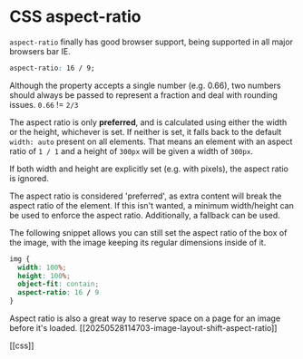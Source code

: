 # CSS aspect-ratio

`aspect-ratio` finally has good browser support, being supported in all major browsers bar IE.

```css
aspect-ratio: 16 / 9;
```

Although the property accepts a single number (e.g. 0.66), two numbers should always be passed to represent a fraction and deal with rounding issues. `0.66` != `2/3`

The aspect ratio is only **preferred**, and is calculated using either the width or the height, whichever is set. If neither is set, it falls back to the default `width: auto` present on all elements. That means an element with an aspect ratio of `1 / 1` and a height of `300px` will be given a width of `300px`.

If both width and height are explicitly set (e.g. with pixels), the aspect ratio is ignored.

The aspect ratio is considered 'preferred', as extra content will break the aspect ratio of the element. If this isn't wanted, a minimum width/height can be used to enforce the aspect ratio. Additionally, a fallback can be used.

The following snippet allows you can still set the aspect ratio of the box of the image, with the image keeping its regular dimensions inside of it.
```css
img {
  width: 100%;
  height: 100%;
  object-fit: contain;
  aspect-ratio: 16 / 9
}
```

Aspect ratio is also a great way to reserve space on a page for an image before it's loaded. [[20250528114703-image-layout-shift-aspect-ratio]]

[[css]]